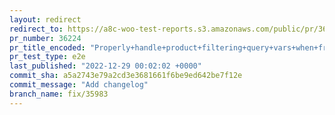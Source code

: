 ```yaml
---
layout: redirect
redirect_to: https://a8c-woo-test-reports.s3.amazonaws.com/public/pr/36224/e2e/index.html
pr_number: 36224
pr_title_encoded: "Properly+handle+product+filtering+query+vars+when+front+page+is+%E2%80%98shop%E2%80%99"
pr_test_type: e2e
last_published: "2022-12-29 00:02:02 +0000"
commit_sha: a5a2743e79a2cd3e3681661f6be9ed642be7f12e
commit_message: "Add changelog"
branch_name: fix/35983
---
```

